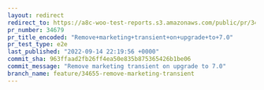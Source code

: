 ```yaml
---
layout: redirect
redirect_to: https://a8c-woo-test-reports.s3.amazonaws.com/public/pr/34679/e2e/index.html
pr_number: 34679
pr_title_encoded: "Remove+marketing+transient+on+upgrade+to+7.0"
pr_test_type: e2e
last_published: "2022-09-14 22:19:56 +0000"
commit_sha: 963ffaad2fb26ff4ea50e835b875365426b1be06
commit_message: "Remove marketing transient on upgrade to 7.0"
branch_name: feature/34655-remove-marketing-transient
---
```

